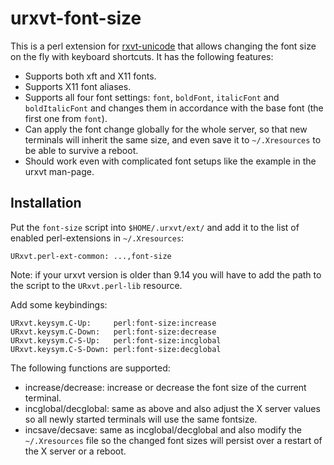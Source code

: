 urxvt-font-size
===============

This is a perl extension for
[rxvt-unicode](http://software.schmorp.de/pkg/rxvt-unicode.html) that
allows changing the font size on the fly with keyboard shortcuts. It has
the following features:

-   Supports both xft and X11 fonts.
-   Supports X11 font aliases.
-   Supports all four font settings: `font`, `boldFont`, `italicFont`
    and `boldItalicFont` and changes them in accordance with the base
    font (the first one from `font`).
-   Can apply the font change globally for the whole server, so that new
    terminals will inherit the same size, and even save it to
    `~/.Xresources` to be able to survive a reboot.
-   Should work even with complicated font setups like the example in
    the urxvt man-page.

Installation
------------

Put the `font-size` script into `$HOME/.urxvt/ext/` and add it to the list of
enabled perl-extensions in `~/.Xresources`:

```
URxvt.perl-ext-common: ...,font-size
```

Note: if your urxvt version is older than 9.14 you will have to add the path
to the script to the `URxvt.perl-lib` resource.

Add some keybindings:

```
URxvt.keysym.C-Up:     perl:font-size:increase
URxvt.keysym.C-Down:   perl:font-size:decrease
URxvt.keysym.C-S-Up:   perl:font-size:incglobal
URxvt.keysym.C-S-Down: perl:font-size:decglobal
```

The following functions are supported:

-   increase/decrease: increase or decrease the font size of the current
    terminal.
-   incglobal/decglobal: same as above and also adjust the X server values so
    all newly started terminals will use the same fontsize.
-   incsave/decsave: same as incglobal/decglobal and also modify the
    `~/.Xresources` file so the changed font sizes will persist over a restart
    of the X server or a reboot.

